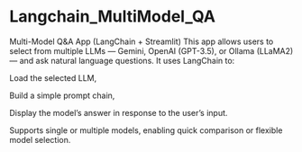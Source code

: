 # Langchain_MultiModel_QA
Multi-Model Q&A App (LangChain + Streamlit)
This app allows users to select from multiple LLMs — Gemini, OpenAI (GPT-3.5), or Ollama (LLaMA2) — and ask natural language questions. It uses LangChain to:

Load the selected LLM,

Build a simple prompt chain,

Display the model’s answer in response to the user’s input.

Supports single or multiple models, enabling quick comparison or flexible model selection.
